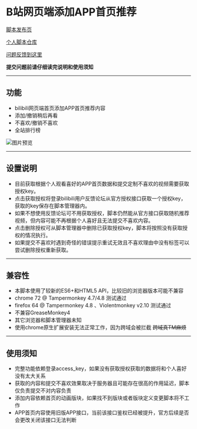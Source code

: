 B站网页端添加APP首页推荐
=========================

[脚本发布页](https://greasyfork.org/zh-CN/scripts/368446)

[个人脚本仓库](https://github.com/indefined/UserScripts)

[问题反馈到这里](https://github.com/indefined/UserScripts/issues)

**提交问题前请仔细读完说明和使用须知**

-------------------------
## 功能

- bilibili网页端首页添加APP首页推荐内容
- 添加/撤销稍后再看
- 不喜欢/撤销不喜欢
- 全站排行榜

![图片预览](https://greasyfork.org/system/screenshots/screenshots/000/011/238/original/bilibiliHome.user.jpg)

-------------------------
## 设置说明

- 目前获取根据个人观看喜好的APP首页数据和提交定制不喜欢的视频需要获取授权key。
- 点击获取授权将登录bilibili用户反馈论坛从官方授权接口获取一个授权key，获取的key保存在脚本管理器内。
- 如果不想使用反馈论坛可不用获取授权，脚本仍然能从官方接口获取随机推荐视频，但内容可能不再根据个人喜好且无法提交不喜欢内容。
- 点击删除授权可从脚本管理器中删除已获取授权key，脚本将按照没有获取授权的情况执行。
- 如果提交不喜欢时遇到奇怪的错误提示重试无效且不喜欢理由中没有标签可以尝试删除授权重新获取。

-------------------------
## 兼容性

- 本脚本使用了较新的ES6+和HTML5 API，比较旧的浏览器版本可能不兼容
- chrome 72 @ Tampermonkey 4.7/4.8 测试通过
- firefox 64 @ Tampermonkey 4.8 、Violentmonkey v2.10 测试通过
- 不兼容GreaseMonkey4
- 其它浏览器和脚本管理器未知
- 使用chrome原生扩展安装无法正常工作，因为跨域会被拦截 ~~跨域真TM麻烦~~

-------------------------
## 使用须知

- 完整功能依赖登录access_key，如果没有获取授权获取的数据将和个人喜好没有太大关系
- 获取的内容和提交不喜欢效果取决于服务器且可能存在很高的作用延迟，脚本仅负责提交不对内容负责
- 添加内容依赖首页的动画版块，如果找不到版块或者版块定义变更脚本将不工作
- APP首页内容使用旧版APP接口，当前该接口鉴权已经被提升，官方后续是否会更改关闭该接口无法判断